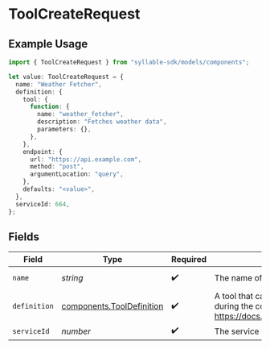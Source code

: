# ToolCreateRequest

## Example Usage

```typescript
import { ToolCreateRequest } from "syllable-sdk/models/components";

let value: ToolCreateRequest = {
  name: "Weather Fetcher",
  definition: {
    tool: {
      function: {
        name: "weather_fetcher",
        description: "Fetches weather data",
        parameters: {},
      },
    },
    endpoint: {
      url: "https://api.example.com",
      method: "post",
      argumentLocation: "query",
    },
    defaults: "<value>",
  },
  serviceId: 664,
};
```

## Fields

| Field                                                                                                        | Type                                                                                                         | Required                                                                                                     | Description                                                                                                  | Example                                                                                                      |
| ------------------------------------------------------------------------------------------------------------ | ------------------------------------------------------------------------------------------------------------ | ------------------------------------------------------------------------------------------------------------ | ------------------------------------------------------------------------------------------------------------ | ------------------------------------------------------------------------------------------------------------ |
| `name`                                                                                                       | *string*                                                                                                     | :heavy_check_mark:                                                                                           | The name of the tool                                                                                         | Weather Fetcher                                                                                              |
| `definition`                                                                                                 | [components.ToolDefinition](../../models/components/tooldefinition.md)                                       | :heavy_check_mark:                                                                                           | A tool that can be called from an LLM during the conversation. See https://docs.syllable.ai/Resources/Tools. |                                                                                                              |
| `serviceId`                                                                                                  | *number*                                                                                                     | :heavy_check_mark:                                                                                           | The service to which this tool belongs                                                                       |                                                                                                              |
